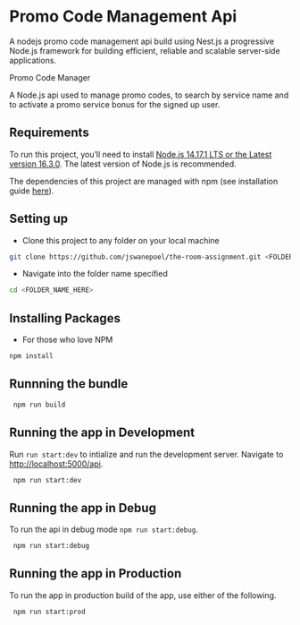 # Promo Code Management Api

A nodejs promo code management api build using Nest.js a progressive Node.js framework for building efficient, reliable and scalable server-side applications.

Promo Code Manager

A Node.js api used to manage promo codes, to search by service name and to activate a promo service bonus for the signed up user.

## Requirements

To run this project, you’ll need to install [Node.js 14.17.1 LTS or the Latest version 16.3.0](https://nodejs.org/en/). The latest version of Node.js is recommended.

The dependencies of this project are managed with npm (see installation guide [here](https://docs.npmjs.com/getting-started)).

## Setting up

- Clone this project to any folder on your local machine

```bash
git clone https://github.com/jswanepoel/the-room-assignment.git <FOLDER_NAME_HERE>
```

- Navigate into the folder name specified

```bash
cd <FOLDER_NAME_HERE>
```

## Installing Packages

- For those who love NPM

```bash
npm install
```

## Runnning the bundle

```bash
 npm run build
```

## Running the app in Development

Run `run start:dev` to intialize and run the development server. Navigate to [http://localhost:5000/api](http://localhost:5000/api).

```bash
 npm run start:dev
```

## Running the app in Debug

To run the api in debug mode `npm run start:debug`.

```bash
 npm run start:debug
```

## Running the app in Production

To run the app in production build of the app, use either of the following.

```bash
 npm run start:prod
```
